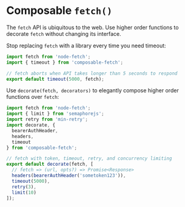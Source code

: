# Composable `fetch()`
The `fetch` API is ubiquitous to the web. Use higher order functions to decorate `fetch` without changing its interface.

Stop replacing `fetch` with a library every time you need timeout:
```js
import fetch from 'node-fetch';
import { timeout } from 'composable-fetch';

// fetch aborts when API takes longer than 5 seconds to respond
export default timeout(5000, fetch);
```

Use `decorate(fetch, decorators)` to elegantly compose higher order functions over `fetch`:
```js
import fetch from 'node-fetch';
import { limit } from 'semaphorejs';
import retry from 'min-retry';
import decorate, {
  bearerAuthHeader,
  headers,
  timeout
} from 'composable-fetch';

// fetch with token, timeout, retry, and concurrency limiting
export default decorate(fetch, [
  // fetch => (url, opts?) => Promise<Response>
  headers(bearerAuthHeader('sometoken123')),
  timeout(5000),
  retry(3),
  limit(10)
]);
```

